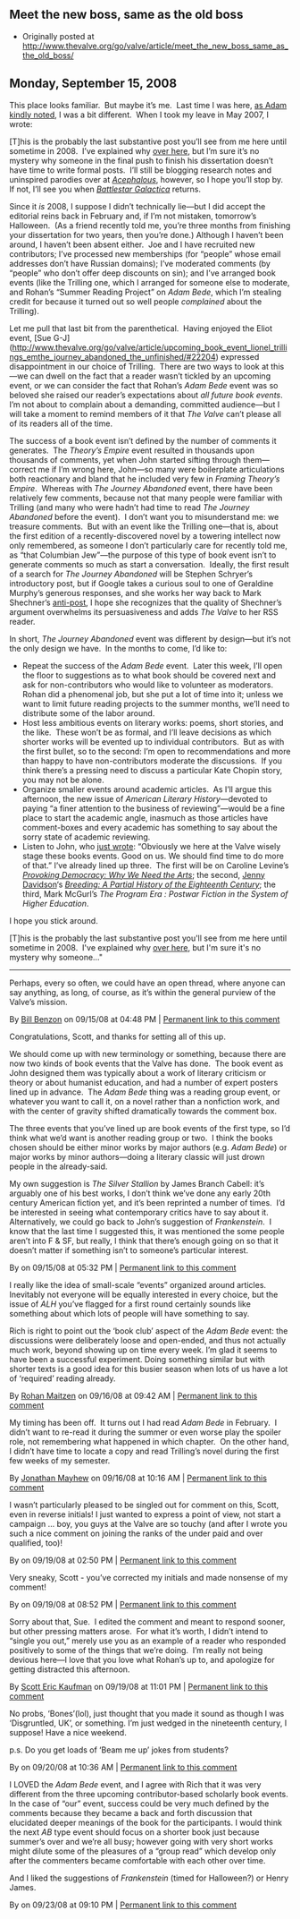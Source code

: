 ## Meet the new boss, same as the old boss

 * Originally posted at http://www.thevalve.org/go/valve/article/meet_the_new_boss_same_as_the_old_boss/

##  Monday, September 15, 2008 

This place looks familiar.  But maybe it’s me.  Last time I was here, [as Adam kindly noted](http://www.thevalve.org/go/valve/article/doctor_in_the_valve/), I was a bit different.  When I took my leave in May 2007, I wrote:

[T]his is the probably the last substantive post you’ll see from me here until sometime in 2008.  I’ve explained why [over here](http://acephalous.typepad.com/acephalous/2007/05/why_i_did_it_an.html), but I’m sure it’s no mystery why someone in the final push to finish his dissertation doesn’t have time to write formal posts.  I’ll still be blogging research notes and uninspired parodies over at _[Acephalous](http://acephalous.typepad.com/)_, however, so I hope you’ll stop by.  If not, I’ll see you when _[Battlestar Galactica](http://www.amazon.com/gp/search?ie=UTF8&amp;keywords=Battlestar%!G(MISSING)alactica&amp;tag=diesekoschmar-20&amp;index=dvd&amp;linkCode=ur2&amp;camp=1789&amp;creative=9325)_ returns.

Since it _is_ 2008, I suppose I didn’t technically lie—but I did accept the editorial reins back in February and, if I’m not mistaken, tomorrow’s Halloween.  (As a friend recently told me, you’re three months from finishing your dissertation for two years, then you’re done.)  Although I haven’t been around, I haven’t been absent either.  Joe and I have recruited new contributors; I’ve processed new memberships (for “people” whose email addresses don’t have Russian domains); I’ve moderated comments (by “people” who don’t offer deep discounts on sin); and I’ve arranged book events (like the Trilling one, which I arranged for someone else to moderate, and Rohan’s “Summer Reading Project” on _Adam Bede_, which I’m stealing credit for because it turned out so well people _complained_ about the Trilling). 

Let me pull that last bit from the parenthetical.  Having enjoyed the Eliot event, [Sue G-J] (http://www.thevalve.org/go/valve/article/upcoming_book_event_lionel_trillings_emthe_journey_abandoned_the_unfinished/#22204) expressed disappointment in our choice of Trilling.  There are two ways to look at this—we can dwell on the fact that a reader wasn’t tickled by an upcoming event, or we can consider the fact that Rohan’s _Adam Bede_ event was so beloved she raised our reader’s expectations about _all future book events_.  I’m not about to complain about a demanding, committed audience—but I will take a moment to remind members of it that _The Valve_ can’t please all of its readers all of the time.  

The success of a book event isn’t defined by the number of comments it generates.  The _Theory’s Empire_ event resulted in thousands upon thousands of comments, yet when John started sifting through them—correct me if I’m wrong here, John—so many were boilerplate articulations both reactionary and bland that he included very few in _Framing Theory’s Empire_.  Whereas with _The Journey Abandoned_ event, there have been relatively few comments, because not that many people were familiar with Trilling (and many who were hadn’t had time to read _The Journey Abandoned_ before the event).  I don’t want you to misunderstand me: we treasure comments.  But with an event like the Trilling one—that is, about the first edition of a recently-discovered novel by a towering intellect now only remembered, as someone I don’t particularly care for recently told me, as “that Columbian Jew”—the purpose of this type of book event isn’t to generate comments so much as start a conversation.  Ideally, the first result of a search for _The Journey Abandoned_ will be Stephen Schryer’s introductory post, but if Google takes a curious soul to one of Geraldine Murphy’s generous responses, and she works her way back to Mark Shechner’s [anti-post](http://www.thevalve.org/go/valve/article/the_journey_adrift/), I hope she recognizes that the quality of Shechner’s argument overwhelms its persuasiveness and adds _The Valve_ to her RSS reader.

In short, _The Journey Abandoned_ event was different by design—but it’s not the only design we have.  In the months to come, I’d like to:

*   Repeat the success of the _Adam Bede_ event.  Later this week, I’ll open the floor to suggestions as to what book should be covered next and ask for non-contributors who would like to volunteer as moderators.  Rohan did a phenomenal job, but she put a lot of time into it; unless we want to limit future reading projects to the summer months, we’ll need to distribute some of the labor around.
*   Host less ambitious events on literary works: poems, short stories, and the like.  These won’t be as formal, and I’ll leave decisions as which shorter works will be evented up to individual contributors.  But as with the first bullet, so to the second: I’m open to recommendations and more than happy to have non-contributors moderate the discussions.  If you think there’s a pressing need to discuss a particular Kate Chopin story, you may not be alone.
*   Organize smaller events around academic articles.  As I’ll argue this afternoon, the new issue of _American Literary History_—devoted to paying “a finer attention to the business of reviewing”—would be a fine place to start the academic angle, inasmuch as those articles have comment-boxes and every academic has something to say about the sorry state of academic reviewing.
*   Listen to John, who [just wrote](http://www.thevalve.org/go/valve/article/bob_steins_unified_field_theory_of_publishing_in_the_networked_era/): “Obviously we here at the Valve wisely stage these books events. Good on us. We should find time to do more of that.”  I’ve already lined up three.  The first will be on Caroline Levine’s _[Provoking Democracy: Why We Need the Arts](http://www.amazon.com/exec/obidos/ASIN/1405159278/diesekoschmar-20)_; the second, [Jenny Davidson](http://jennydavidson.blogspot.com/)‘s [_Breeding: A Partial History of the Eighteenth Century_](http://www.amazon.com/exec/obidos/ASIN/0231138784/diesekoschmar-20); the third, Mark McGurl’s _The Program Era : Postwar Fiction in the System of Higher Education_.  

I hope you stick around.

\[T\]his is the probably the last substantive post you'll see from me here until sometime in 2008.  I've explained why [over here](http://acephalous.typepad.com/acephalous/2007/05/why_i_did_it_an.html), but I'm sure it's no mystery why someone…"

---

Perhaps, every so often, we could have an open thread, where anyone can say anything, as long, of course, as it’s within the general purview of the Valve’s mission.

By [Bill Benzon](http://new-savanna.blogspot.com/) on 09/15/08 at 04:48 PM | [Permanent link to this comment](http://www.thevalve.org/go/valve/article/meet_the_new_boss_same_as_the_old_boss/#22283)
[]()

Congratulations, Scott, and thanks for setting all of this up.

We should come up with new terminology or something, because there are now two kinds of book events that the Valve has done.  The book event as John designed them was typically about a work of literary criticism or theory or about humanist education, and had a number of expert posters lined up in advance.  The _Adam Bede_ thing was a reading group event, or whatever you want to call it, on a novel rather than a nonfiction work, and with the center of gravity shifted dramatically towards the comment box.

The three events that you’ve lined up are book events of the first type, so I’d think what we’d want is another reading group or two.  I think the books chosen should be either minor works by major authors (e.g. _Adam Bede_)  or major works by minor authors—doing a literary classic will just drown people in the already-said.

My own suggestion is _The Silver Stallion_ by James Branch Cabell: it’s arguably one of his best works, I don’t think we’ve done any early 20th century American fiction yet, and it’s been reprinted a number of times.  I’d be interested in seeing what contemporary critics have to say about it.  Alternatively, we could go back to John’s suggestion of _Frankenstein_.  I know that the last time I suggested this, it was mentioned the some people aren’t into F &amp; SF, but really, I think that there’s enough going on so that it doesn’t matter if something isn’t to someone’s particular interest.

By  on 09/15/08 at 05:32 PM | [Permanent link to this comment](http://www.thevalve.org/go/valve/article/meet_the_new_boss_same_as_the_old_boss/#22284)
[]()

I really like the idea of small-scale “events” organized around articles. Inevitably not everyone will be equally interested in every choice, but the issue of _ALH_ you’ve flagged for a first round certainly sounds like something about which lots of people will have something to say.

Rich is right to point out the ‘book club’ aspect of the _Adam Bede_ event: the discussions were deliberately loose and open-ended, and thus not actually much work, beyond showing up on time every week. I’m glad it seems to have been a successful experiment. Doing something similar but with shorter texts is a good idea for this busier season when lots of us have a lot of ‘required’ reading already.

By [Rohan Maitzen](http://openlettersmonthly.com/novelreadings) on 09/16/08 at 09:42 AM | [Permanent link to this comment](http://www.thevalve.org/go/valve/article/meet_the_new_boss_same_as_the_old_boss/#22290)
[]()

My timing has been off.  It turns out I had read _Adam Bede_ in February.  I didn’t want to re-read it during the summer or even worse play the spoiler role, not remembering what happened in which chapter.  On the other hand, I didn’t have time to locate a copy and read Trilling’s novel during the first few weeks of my semester.

By [Jonathan  Mayhew](http://jonathanmayhew.blogspot.com) on 09/16/08 at 10:16 AM | [Permanent link to this comment](http://www.thevalve.org/go/valve/article/meet_the_new_boss_same_as_the_old_boss/#22291)
[]()

I wasn’t particularly pleased to be singled out for comment on this, Scott, even in reverse initials! I just wanted to express a point of view, not start a campaign ... boy, you guys at the Valve are so touchy (and after I wrote you such a nice comment on joining the ranks of the under paid and over qualified, too)!

By  on 09/19/08 at 02:50 PM | [Permanent link to this comment](http://www.thevalve.org/go/valve/article/meet_the_new_boss_same_as_the_old_boss/#22315)
[]()

Very sneaky, Scott - you’ve corrected my initials and made nonsense of my comment!

By  on 09/19/08 at 08:52 PM | [Permanent link to this comment](http://www.thevalve.org/go/valve/article/meet_the_new_boss_same_as_the_old_boss/#22318)
[]()

Sorry about that, Sue.  I edited the comment and meant to respond sooner, but other pressing matters arose.  For what it’s worth, I didn’t intend to “single you out,” merely use you as an example of a reader who responded positively to some of the things that we’re doing.  I’m really not being devious here—I love that you love what Rohan’s up to, and apologize for getting distracted this afternoon.

By [Scott Eric Kaufman](http://acephalous.typepad.com) on 09/19/08 at 11:01 PM | [Permanent link to this comment](http://www.thevalve.org/go/valve/article/meet_the_new_boss_same_as_the_old_boss/#22319)
[]()

No probs, ‘Bones’(lol), just thought that you made it sound as though I was ‘Disgruntled, UK’, or something. I’m just wedged in the nineteenth century, I suppose! Have a nice weekend.

p.s. Do you get loads of ‘Beam me up’ jokes from students?

By  on 09/20/08 at 10:36 AM | [Permanent link to this comment](http://www.thevalve.org/go/valve/article/meet_the_new_boss_same_as_the_old_boss/#22320)
[]()

I LOVED the _Adam Bede_ event, and I agree with Rich that it was very different from the three upcoming contributor-based scholarly book events. In the case of “our” event, success could be very much defined by the comments because they became a back and forth discussion that elucidated deeper meanings of the book for the participants. I would think the next _AB_ type event should focus on a shorter book just because summer’s over and we’re all busy; however going with very short works might dilute some of the pleasures of a “group read” which develop only after the commenters became comfortable with each other over time.

And I liked the suggestions of _Frankenstein_ (timed for Halloween?) or Henry James.

By  on 09/23/08 at 09:10 PM | [Permanent link to this comment](http://www.thevalve.org/go/valve/article/meet_the_new_boss_same_as_the_old_boss/#22342)

